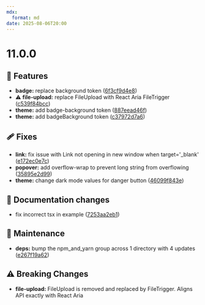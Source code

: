 ```yaml
---
mdx:
  format: md
date: 2025-08-06T20:00
---
```


# 11.0.0

<!-- truncate -->

## 🚀 Features

- **badge:** replace background token ([6f3cf9d4e8](https://github.com/migrationsverket/midas/commit/6f3cf9d4e8))
- ⚠️ **file-upload:** replace FileUpload with React Aria FileTrigger ([c539f84bcc](https://github.com/migrationsverket/midas/commit/c539f84bcc))
- **theme:** add badge-background token ([887eead46f](https://github.com/migrationsverket/midas/commit/887eead46f))
- **theme:** add badgeBackground token ([c37972d7a6](https://github.com/migrationsverket/midas/commit/c37972d7a6))

## 🩹 Fixes

- **link:** fix issue with Link not opening in new window when target='\_blank' ([e172ec0e7c](https://github.com/migrationsverket/midas/commit/e172ec0e7c))
- **popover:** add overflow-wrap to prevent long string from overflowing ([35895e2d99](https://github.com/migrationsverket/midas/commit/35895e2d99))
- **theme:** change dark mode values for danger button ([46099f843e](https://github.com/migrationsverket/midas/commit/46099f843e))

## 📖 Documentation changes

- fix incorrect tsx in example ([7253aa2eb1](https://github.com/migrationsverket/midas/commit/7253aa2eb1))

## 🔧 Maintenance

- **deps:** bump the npm_and_yarn group across 1 directory with 4 updates ([e267f19a62](https://github.com/migrationsverket/midas/commit/e267f19a62))

## ⚠️ Breaking Changes

- **file-upload:** FileUpload is removed and replaced by FileTrigger. Aligns API exactly with React Aria
